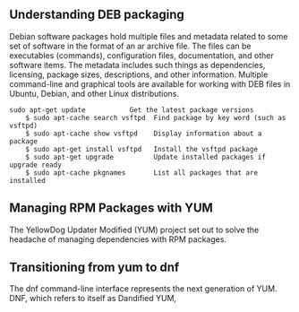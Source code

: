 Understanding DEB packaging
---

Debian software packages hold multiple files and metadata related to some set of software in the format of an ar archive file. 
The files can be executables (commands), configuration files, documentation, and other software items. The metadata includes such things as dependencies, licensing, package sizes, descriptions, and other information. Multiple command-line and graphical tools are available for working with DEB files in Ubuntu, Debian,
and other Linux distributions.
```
sudo apt-get update           Get the latest package versions
    $ sudo apt-cache search vsftpd  Find package by key word (such as vsftpd)
    $ sudo apt-cache show vsftpd    Display information about a package
    $ sudo apt-get install vsftpd   Install the vsftpd package
    $ sudo apt-get upgrade          Update installed packages if upgrade ready
    $ sudo apt-cache pkgnames       List all packages that are installed
```

Managing RPM Packages with YUM
---
The YellowDog Updater Modified (YUM) project set out to solve the headache of managing dependencies with RPM packages. 

Transitioning from yum to dnf
---
The dnf command-line interface represents the next generation of YUM. DNF, which refers to itself as Dandified YUM,

